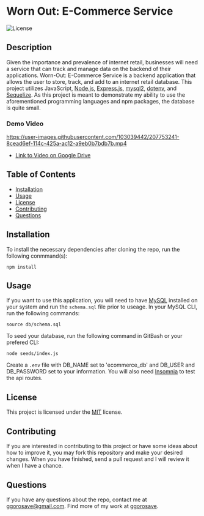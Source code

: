 # Worn Out: E-Commerce Service
![License](https://img.shields.io/badge/License-MIT-blue)

## Description
Given the importance and prevalence of internet retail, businesses will need a service that can track and manage data on the backend of their applications. Worn-Out: E-Commerce Service is a backend application that allows the user to store, track, and add to an internet retail database. This project utilizes JavaScript, [Node.js](https://nodejs.org/en/), [Express.js](https://expressjs.com/), [mysql2](https://www.npmjs.com/package/mysql2), [dotenv](https://www.npmjs.com/package/dotenv), and [Sequelize](https://sequelize.org/api/v6/). As this project is meant to demonstrate my ability to use the aforementioned programming languages and npm packages, the database is quite small.

### Demo Video

https://user-images.githubusercontent.com/103039442/207753241-8cead6ef-114c-425a-ac12-a9eb0b7bdb7b.mp4

- [Link to Video on Google Drive](https://www.example.com)

## Table of Contents 

- [Installation](#installation)
- [Usage](#usage)
- [License](#license)
- [Contributing](#contributing)
- [Questions](#questions)

## Installation

To install the necessary dependencies after cloning the repo, run the following conmmand(s):
  
```
npm install
```

## Usage

If you want to use this application, you will need to have [MySQL](https://coding-boot-camp.github.io/full-stack/mysql/mysql-installation-guide) installed on your system and run the `schema.sql` file prior to useage. In your MySQL CLI, run the following commands:

```
source db/schema.sql
```
To seed your database, run the following command in GitBash or your prefered CLI:

```
node seeds/index.js
```
Create a `.env` file with DB_NAME set to 'ecommerce_db' and DB_USER and DB_PASSWORD set to your information. You will also need [Insomnia](https://insomnia.rest/) to test the api routes.

## License

This project is licensed under the 	[MIT](https://github.com/ggorosave/Worn_Out_ECS/blob/main/LICENSE) license.

## Contributing

If you are interested in contributing to this project or have some ideas about how to improve it, you may fork this repository and make your desired changes. When you have finished, send a pull request and I will review it when I have a chance.


## Questions

If you have any questions about the repo, contact me at [ggorosave@gmail.com](mailto:ggorosave@gmail.com). Find more of my work at [ggorosave](https://https://github.com/ggorosave).
